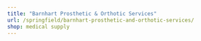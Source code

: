 ```yaml
---
title: "Barnhart Prosthetic & Orthotic Services"
url: /springfield/barnhart-prosthetic-and-orthotic-services/
shop: medical supply
---
```

